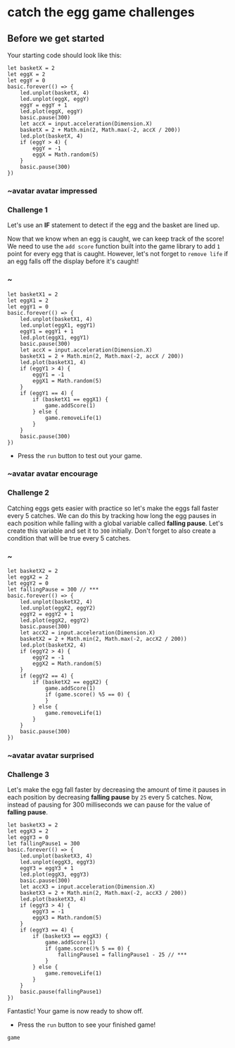 # catch the egg game challenges

## Before we get started

Your starting code should look like this:

```blocks
let basketX = 2
let eggX = 2
let eggY = 0
basic.forever(() => {
    led.unplot(basketX, 4)
    led.unplot(eggX, eggY)
    eggY = eggY + 1
    led.plot(eggX, eggY)
    basic.pause(300)
    let accX = input.acceleration(Dimension.X)
    basketX = 2 + Math.min(2, Math.max(-2, accX / 200))
    led.plot(basketX, 4)
    if (eggY > 4) {
        eggY = -1
        eggX = Math.random(5)
    }
    basic.pause(300)
})
```

### ~avatar avatar impressed

### Challenge 1

Let's use an **IF** statement to detect if the egg and the basket are lined up.

Now that we know when an egg is caught, we can keep track of the score! We need to use the `add score` function built into the game library to add `1` point for every egg that is caught. However, let's not forget to `remove life` if an egg falls off the display before it's caught!

### ~

```blocks
let basketX1 = 2
let eggX1 = 2
let eggY1 = 0
basic.forever(() => {
    led.unplot(basketX1, 4)
    led.unplot(eggX1, eggY1)
    eggY1 = eggY1 + 1
    led.plot(eggX1, eggY1)
    basic.pause(300)
    let accX = input.acceleration(Dimension.X)
    basketX1 = 2 + Math.min(2, Math.max(-2, accX / 200))
    led.plot(basketX1, 4)
    if (eggY1 > 4) {
        eggY1 = -1
        eggX1 = Math.random(5)
    }
    if (eggY1 == 4) {
        if (basketX1 == eggX1) {
            game.addScore(1) 
        } else {
            game.removeLife(1)
        }
    }
    basic.pause(300)
})
```

* Press the `run` button to test out your game.

### ~avatar avatar encourage

### Challenge 2

Catching eggs gets easier with practice so let's make the eggs fall faster every 5 catches. We can do this by tracking how long the egg pauses in each position while falling with a global variable called **falling pause**. Let's create this variable and set it to `300` initially. Don't forget to also create a condition that will be true every 5 catches.

### ~

```blocks
let basketX2 = 2
let eggX2 = 2
let eggY2 = 0
let fallingPause = 300 // ***
basic.forever(() => {
    led.unplot(basketX2, 4)
    led.unplot(eggX2, eggY2)
    eggY2 = eggY2 + 1
    led.plot(eggX2, eggY2)
    basic.pause(300)
    let accX2 = input.acceleration(Dimension.X)
    basketX2 = 2 + Math.min(2, Math.max(-2, accX2 / 200))
    led.plot(basketX2, 4)
    if (eggY2 > 4) {
        eggY2 = -1
        eggX2 = Math.random(5)
    }
    if (eggY2 == 4) {
        if (basketX2 == eggX2) {
            game.addScore(1)
            if (game.score() %5 == 0) {
            }
        } else {
            game.removeLife(1)
        }
    }
    basic.pause(300)
})
```

### ~avatar avatar surprised

### Challenge 3

Let's make the egg fall faster by decreasing the amount of time it pauses in each position by decreasing **falling pause** by `25` every 5 catches. Now, instead of pausing for 300 milliseconds we can pause for the value of **falling pause**.

```blocks
let basketX3 = 2
let eggX3 = 2
let eggY3 = 0
let fallingPause1 = 300
basic.forever(() => {
    led.unplot(basketX3, 4)
    led.unplot(eggX3, eggY3)
    eggY3 = eggY3 + 1
    led.plot(eggX3, eggY3)
    basic.pause(300)
    let accX3 = input.acceleration(Dimension.X)
    basketX3 = 2 + Math.min(2, Math.max(-2, accX3 / 200))
    led.plot(basketX3, 4)
    if (eggY3 > 4) {
        eggY3 = -1
        eggX3 = Math.random(5)
    }
    if (eggY3 == 4) {
        if (basketX3 == eggX3) {
            game.addScore(1)
            if (game.score()% 5 == 0) {
                fallingPause1 = fallingPause1 - 25 // ***
            }
        } else {
            game.removeLife(1)
        }
    }
    basic.pause(fallingPause1) 
})

```

Fantastic! Your game is now ready to show off.

* Press the `run` button to see your finished game!

```package
game
```
